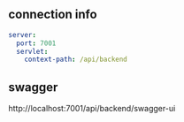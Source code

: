 ## connection info

``` yaml
server:
  port: 7001
  servlet:
    context-path: /api/backend
```

## swagger
http://localhost:7001/api/backend/swagger-ui



